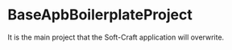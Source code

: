 # BaseApbBoilerplateProject 
It is the main project that the Soft-Craft application will overwrite.
